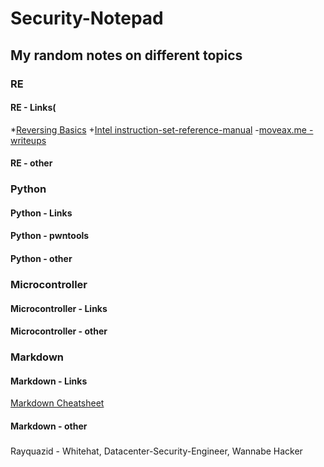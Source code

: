 # Security-Notepad
## My random notes on different topics
### **RE**
#### RE - Links(
*[Reversing Basics](https://medium.com/bugbountywriteup/bolo-reverse-engineering-part-1-basic-programming-concepts-f88b233c63b7)
+[Intel instruction-set-reference-manual](https://www.intel.com/content/dam/www/public/us/en/documents/manuals/64-ia-32-architectures-software-developer-instruction-set-reference-manual-325383.pdf)
-[moveax.me - writeups](https://moveax.me/)
#### RE - other
### **Python**
#### Python - Links
#### Python - pwntools
#### Python - other
### **Microcontroller**
#### Microcontroller - Links
#### Microcontroller - other
### **Markdown**
#### Markdown - Links
[Markdown Cheatsheet](https://github.com/adam-p/markdown-here/wiki/Markdown-Cheatsheet)
#### Markdown - other
###
#### 
#### 
Rayquazid - Whitehat, Datacenter-Security-Engineer, Wannabe Hacker
